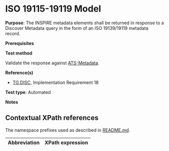 # ISO 19115-19119 Model

**Purpose**: The INSPIRE metadata elements shall be returned in response to a Discover Metadata query in the form of an ISO 19139/19119 metadata record.

**Prerequisites**


**Test method**

Validate the response against [ATS-Metadata](https://github.com/inspire-eu-validation/ats-metadata).

**Reference(s)**

* [TG DISC](README.md#ref_TG_DISC), Implementation Requirement 18

**Test type**: Automated

**Notes**

## Contextual XPath references

The namespace prefixes used as described in [README.md](README.md#namespaces).

Abbreviation                                               |  XPath expression
---------------------------------------------------------- | -------------------------------------------------------------------------

